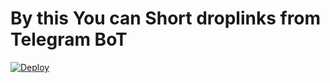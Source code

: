 <h1> By this You can Short droplinks from Telegram BoT </h1>


[![Deploy](https://www.herokucdn.com/deploy/button.svg)](https://www.heroku.com/deploy?template=https://github.com/prakash766/droplink-shortner)
